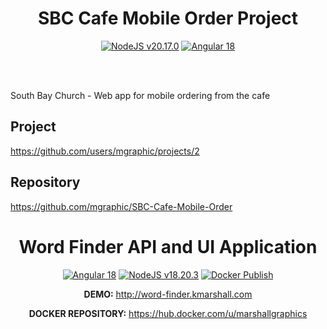 <div align="center">

# SBC Cafe Mobile Order Project

<a href="https://nodejs.org"><img src="https://img.shields.io/badge/NodeJS-v20.17.0-blue?logo=nodedotjs&logoColor=%23fff" alt="NodeJS v20.17.0" /></a> <a href="https://blog.angular.dev/angular-v18-is-now-available-e79d5ac0affe"><img src="https://img.shields.io/badge/Built%20With%20Angular%20v18-blue?logo=angular&logoColor=white" alt="Angular 18" /></a>

<br />
<br />
</div>

South Bay Church - Web app for mobile ordering from the cafe

## Project

https://github.com/users/mgraphic/projects/2

## Repository

https://github.com/mgraphic/SBC-Cafe-Mobile-Order

<div align="center">

# Word Finder API and UI Application

<a href="https://blog.angular.dev/angular-v18-is-now-available-e79d5ac0affe"><img src="https://img.shields.io/badge/Built%20With%20Angular%20v18-blue?logo=angular&logoColor=white" alt="Angular 18" /></a> <a href="https://nodejs.org"><img src="https://img.shields.io/badge/NodeJS-v18.20.3-blue?logo=nodedotjs&logoColor=%23fff" alt="NodeJS v18.20.3" /></a> <a href="https://github.com/mgraphic/Word-Finder/actions/workflows/main.yml"><img src="https://github.com/mgraphic/Word-Finder/actions/workflows/build-publish-deploy.yml/badge.svg?branch=main" alt="Docker Publish" /></a>

<p>
    <strong>DEMO:</strong>
    <a href="http://word-finder.kmarshall.com">http://word-finder.kmarshall.com</a>
</p>

<p>
    <strong>DOCKER REPOSITORY:</strong>
    <a href="https://hub.docker.com/u/marshallgraphics">https://hub.docker.com/u/marshallgraphics</a>
</p>

</div>

<br />
